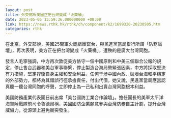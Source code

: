 ```yaml
---
layout: post
title: 外交部斥美國正把台灣變成「火藥桶」
date: 2023-05-05 15:59:36.000000000 +08:00
link: https://news.rthk.hk/rthk/ch/component/k2/1699320-20230505.htm
categories: rthk
---
```


在北京，外交部說，美國25間軍火商組團竄台，與民進黨當局舉行所謂「防務論壇」，再次表明，美方正在把台灣變成「火藥桶」，遭殃的是廣大台灣同胞。

發言人毛寧強調，中方再次敦促美方恪守一個中國原則和中美三個聯合公報的規定，停止售台武器和美台軍事聯繫，停止製造台海局勢緊張因素，中方將採取堅決有力措施，堅定捍衛自身主權和安全利益，任何干涉中國內政、破壞台海和平穩定的外部勢力，都將為其錯誤行徑承擔責任，付出代價。她又說，民進黨當局應當認真聽一聽台灣同胞的呼聲，立即停止為一己私利出賣台灣同胞根本利益。

美國防務產業代表團日前出席「美台國防工業合作論壇」。擔任團長的美軍太平洋海軍陸戰隊前司令魯德爾稱，美國國防企業願意參與台灣防務自主計劃，提升台灣威懾力，從源頭上避免衝突發生。
